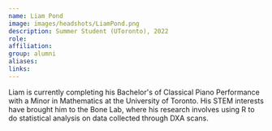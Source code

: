 ```yaml
---
name: Liam Pond
image: images/headshots/LiamPond.png
description: Summer Student (UToronto), 2022
role: 
affiliation: 
group: alumni
aliases: 
links:
---
```


Liam is currently completing his Bachelor's of Classical Piano Performance with a Minor in Mathematics at the University of Toronto. His STEM interests have brought him to the Bone Lab, where his research involves using R to do statistical analysis on data collected through DXA scans.